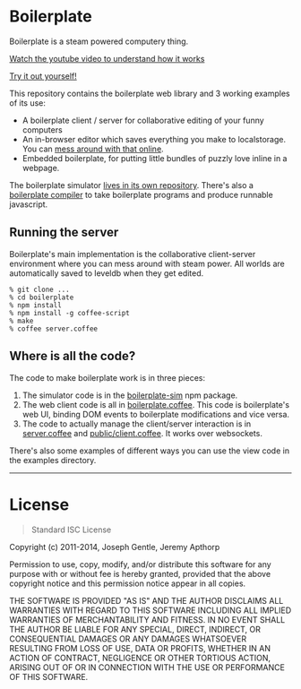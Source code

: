 Boilerplate
===========

Boilerplate is a steam powered computery thing.

[Watch the youtube video to understand how it works](https://youtu.be/jLET1hwIsIk)

[Try it out yourself!](https://josephg.com/boilerplate/)

This repository contains the boilerplate web library and 3 working examples of
its use:

- A boilerplate client / server for collaborative editing of your funny computers
- An in-browser editor which saves everything you make to localstorage. You can
  [mess around with that online](https://josephg.com/boilerplate/).
- Embedded boilerplate, for putting little bundles of puzzly love inline in a
  webpage.

The boilerplate simulator [lives in its own
repository](https://github.com/josephg/boilerplate-sim). There's also a [boilerplate compiler](https://github.com/josephg/boilerplate-compiler) to take boilerplate programs and produce runnable javascript.


## Running the server

Boilerplate's main implementation is the collaborative client-server
environment where you can mess around with steam power. All worlds are
automatically saved to leveldb when they get edited.

```
% git clone ...
% cd boilerplate
% npm install
% npm install -g coffee-script
% make
% coffee server.coffee
```

## Where is all the code?

The code to make boilerplate work is in three pieces:

1. The simulator code is in the [boilerplate-sim](https://www.npmjs.org/package/boilerplate-sim) npm package.
2. The web client code is all in
[boilerplate.coffee](public/boilerplate.coffee).
This code is boilerplate's web UI, binding DOM events to boilerplate
modifications and vice versa.
3. The code to actually manage the client/server interaction is in
[server.coffee](server.coffee) and
[public/client.coffee](public/client.coffee). It works over websockets.

There's also some examples of different ways you can use the view code in the examples directory.





---

# License

> Standard ISC License

Copyright (c) 2011-2014, Joseph Gentle, Jeremy Apthorp

Permission to use, copy, modify, and/or distribute this software for any
purpose with or without fee is hereby granted, provided that the above
copyright notice and this permission notice appear in all copies.

THE SOFTWARE IS PROVIDED "AS IS" AND THE AUTHOR DISCLAIMS ALL WARRANTIES WITH
REGARD TO THIS SOFTWARE INCLUDING ALL IMPLIED WARRANTIES OF MERCHANTABILITY AND
FITNESS. IN NO EVENT SHALL THE AUTHOR BE LIABLE FOR ANY SPECIAL, DIRECT,
INDIRECT, OR CONSEQUENTIAL DAMAGES OR ANY DAMAGES WHATSOEVER RESULTING FROM
LOSS OF USE, DATA OR PROFITS, WHETHER IN AN ACTION OF CONTRACT, NEGLIGENCE OR
OTHER TORTIOUS ACTION, ARISING OUT OF OR IN CONNECTION WITH THE USE OR
PERFORMANCE OF THIS SOFTWARE.


